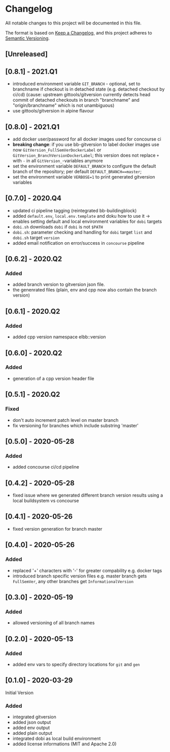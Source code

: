 # Changelog

All notable changes to this project will be documented in this file.

The format is based on [Keep a Changelog](https://keepachangelog.com/en/1.0.0/),
and this project adheres to [Semantic Versioning](https://semver.org/spec/v2.0.0.html).

## [Unreleased]

## [0.8.1] - 2021.Q1

- introduced environment variable `GIT_BRANCH` - optional, set to branchname if checkout is in detached state (e.g. detached checkout by ci/cd) (cause: upstream gittools/gitversion currently detects head commit of detached checkouts in branch "branchname" and "origin/branchname" which is not unambiguous)
- use gittools/gitversion in alpine flavour

## [0.8.0] - 2021.Q1

- add docker user/password for all docker images used for concourse ci
- **breaking change**: if you use bb-gitversion to label docker images use now `GitVersion_FullSemVerDockerLabel` or `GitVersion_BranchVersionDockerLabel`; this version does not replace `+` with `-` in all `GitVersion_`-variables anymore
- set the environment variable `DEFAULT_BRANCH` to configure the default branch of the repository; per default `DEFAULT_BRANCH==master`;
- set the environment variable `VERBOSE=1` to print generated gitversion variables

## [0.7.0] - 2020.Q4

-  updated ci pipeline tagging (reintegrated bb-buildingblock)
-  added `default.env`, `local.env.template` and doku how to use it -> enables setting default and local environment variables for `dobi` targets
-  `dobi.sh` downloads `dobi` if `dobi` is not `$PATH`
-  `dobi.sh`: parameter checking and handling for `dobi` target `list` and `dobi.sh` target `version`
-  added email notification on error/success in `concourse` pipeline

## [0.6.2] - 2020.Q2

### Added

-   added branch version to gitversion json file.
-   the genenrated files (plain, env and cpp now also contain the branch version)

## [0.6.1] - 2020.Q2

### Added

-   added cpp version namespace elbb::version

## [0.6.0] - 2020.Q2

### Added

-   generation of a cpp version header file

## [0.5.1] - 2020.Q2

### Fixed

-   don't auto increment patch level on master branch
-   fix versioning for branches which include substring 'master'

## [0.5.0] - 2020-05-28

### Added

-   added concourse ci/cd pipeline

## [0.4.2] - 2020-05-28

-   fixed issue where we generated different branch version results using a local buildsystem vs concourse

## [0.4.1] - 2020-05-26

-   fixed version generation for branch master

## [0.4.0] - 2020-05-26

### Added

-   replaced '+' characters with '-' for greater compability e.g. docker tags
-   introduced branch specific version files e.g.
    master branch gets `FullSemVer`, any other branches get `InformationalVersion`

## [0.3.0] - 2020-05-19

### Added

-   allowed versioning of all branch names

## [0.2.0] - 2020-05-13

### Added

-   added env vars to specify directory locations for `git` and `gen`

## [0.1.0] - 2020-03-29

Initial Version

### Added

-   integrated gitversion
-   added json output
-   added env output
-   added plain output
-   integrated dobi as local build environment
-   added license informations (MIT and Apache 2.0)
